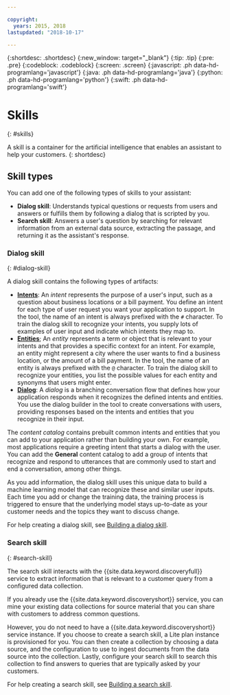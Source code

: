 ```yaml
---

copyright:
  years: 2015, 2018
lastupdated: "2018-10-17"

---
```


{:shortdesc: .shortdesc}
{:new_window: target="_blank"}
{:tip: .tip}
{:pre: .pre}
{:codeblock: .codeblock}
{:screen: .screen}
{:javascript: .ph data-hd-programlang='javascript'}
{:java: .ph data-hd-programlang='java'}
{:python: .ph data-hd-programlang='python'}
{:swift: .ph data-hd-programlang='swift'}

# Skills
{: #skills}

A skill is a container for the artificial intelligence that enables an assistant to help your customers.
{: shortdesc}

## Skill types

You can add one of the following types of skills to your assistant:

- **Dialog skill**: Understands typical questions or requests from users and answers or fulfills them by following a dialog that is scripted by you.
- **Search skill**: Answers a user's question by searching for relevant information from an external data source, extracting the passage, and returning it as the assistant's response.

### Dialog skill
{: #dialog-skill}

A dialog skill contains the following types of artifacts:

- [**Intents**](intents.html): An *intent* represents the purpose of a user's input, such as a question about business locations or a bill payment. You define an intent for each type of user request you want your application to support. In the tool, the name of an intent is always prefixed with the `#` character. To train the dialog skill to recognize your intents, you supply lots of examples of user input and indicate which intents they map to.
- [**Entities**](entities.html); An *entity* represents a term or object that is relevant to your intents and that provides a specific context for an intent. For example, an entity might represent a city where the user wants to find a business location, or the amount of a bill payment. In the tool, the name of an entity is always prefixed with the `@` character. To train the dialog skill to recognize your entities, you list the possible values for each entity and synonyms that users might enter.
- [**Dialog**](dialog-build.html): A *dialog* is a branching conversation flow that defines how your application responds when it recognizes the defined intents and entities. You use the dialog builder in the tool to create conversations with users, providing responses based on the intents and entities that you recognize in their input.

The *content catalog* contains prebuilt common intents and entities that you can add to your application rather than building your own. For example, most applications require a greeting intent that starts a dialog with the user. You can add the **General** content catalog to add a group of intents that recognize and respond to utterances that are commonly used to start and end a conversation, among other things.

As you add information, the dialog skill uses this unique data to build a machine learning model that can recognize these and similar user inputs. Each time you add or change the training data, the training process is triggered to ensure that the underlying model stays up-to-date as your customer needs and the topics they want to discuss change.

For help creating a dialog skill, see [Building a dialog skill](create-dialog-skill.html).

### Search skill
{: #search-skill}

The search skill interacts with the {{site.data.keyword.discoveryfull}} service to extract information that is relevant to a customer query from a configured data collection.

If you already use the {{site.data.keyword.discoveryshort}} service, you can mine your existing data collections for source material that you can share with customers to address common questions.

However, you do not need to have a {{site.data.keyword.discoveryshort}} service instance. If you choose to create a search skill, a Lite plan instance is provisioned for you. You can then create a collection by choosing a data source, and the configuration to use to ingest documents from the data source into the collection. Lastly, configure your search skill to search this collection to find answers to queries that are typically asked by your customers.

For help creating a search skill, see [Building a search skill](create-search-skill.html).